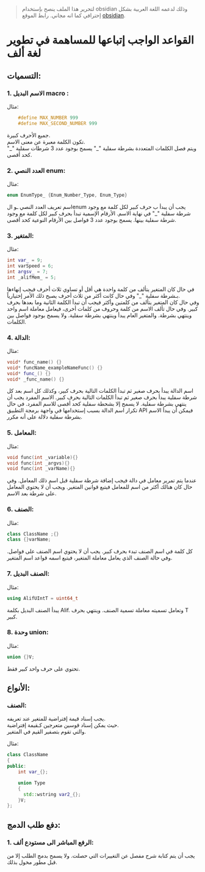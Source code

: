 

> لتحرير هذا الملف ينصح بإستخدام obsidian وذلك لدعمه اللغة العربية بشكل إحترافي كما انه مجاني. رابط الموقع [obsidian](https://obsidian.md/).





# القواعد الواجب إتباعها للمساهمة في تطوير لغة ألف





## التسميات:

### 1. الاسم البديل macro :  

مثال:  
    
``` cpp
    #define MAX_NUMBER 999
    #define MAX_SECOND_NUMBER 999
```

جميع الأحرف كبيرة.  
تكون الكلمة معبرة عن معنى الاسم.  
ويتم فصل الكلمات المتعددة بشرطة سفلية "\_"
يسمح بوجود عدد 3 شرطات سفلية "\_" كحد أقصى.



### 2. العدد النصي enum:

مثال:

``` cpp  
enum EnumType_ {Enum_Number_Type, Enum_Type}
```

اسم تعريف العدد النصي ـو الenum يجب أن يبدأ ب حرف كبير لكل كلمة مع وجود شرطة سفلية "\_" في نهاية الاسم.
الأرقام الإسمية تبدأ بحرف كبير لكل كلمة مع وجود شرطة سفلية بينها.
يسمح بوجود عدد 3 فواصل بين الأرقام النوعية كحد أقصى.



### 3. المتغير:  

مثال:

``` cpp  
int var_ = 9;
int varSpeed = 6;
int argsv_ = 7;
int _alifMem_ = 5;
```

في حال كان المتغير يتألف من كلمة واحدة هي أقل أو تساوي ثلاث أحرف فيجب إنهاءها بـشرطة سفلية "\_" وفي حال كانت أكثر من ثلاث أحرف يصبح ذلك الأمر إختيارياً.  
وفي حال كان المتغير يتألف من كلمتين وأكثر فيجب أن تبدأ الكلمة الثانية وما بعدها بحرف كبير. 
وفي حال تألف الاسم من كلمة وحروف من كلمات أخرى، فيعامل معاملة اسم واحد وينتهي بشرطة.
والمتغير العام يبدأ وينتهي بشرطة سفلية.
ولا يسمح بوجود فواصل بين الكلمات.



### 4. الدالة:  

مثال: 

``` cpp  
void* func_name() {}
void* funcName_exampleNameFunc() {}
void* func_() {}
void* _func_name() {}
```

اسم الدالة يبدأ بحرف صغير ثم تبدأ الكلمات التالية بحرف كبير، وكذلك كل اسم بعد كل شرطة سفلية يبدأ بحرف صغير ثم تبدأ الكلمات التالية بحرف كبير. 
الاسم المفرد يجب أن ينتهي بشرطة سفلية.
لا يسمح إلا بشحطة سفلية كحد أقصى للاسم المفرد.
في حال تكرار اسم الدالة بسبب إستخدامها في واجهة برمجة التطبيق API فيمكن أن يبدأ الاسم بشرطة سفلية دلالة على أنه مكرر.



### 5. المعامل:  

مثال:

``` cpp  
void func(int _variable){}
void func(int _argvs){}
void func(int _varName){}
```

عندما يتم تمرير معامل في دالة فيجب إضافة شرطة سفلية قبل اسم ذلك المعامل.
وفي حال كان هنالك أكثر من اسم للمعامل فيتبع قوانين المتغير.
ويجب أن لا يحتوي المعامل على شرطة بعد الاسم.



### 6. الصنف:  

مثال:  

``` cpp
class ClassName ;{}
class {}varName;
```

كل كلمة في اسم الصنف تبدء بحرف كبير.
يجب أن لا يحتوي اسم الصنف على فواصل.
وفي حالة الصنف الذي يعامل معاملة المتغير، فيتبع اسمه قواعد اسم المتغير.



### 7. الصنف البديل:  

مثال:  

``` cpp
using AlifUIntT = uint64_t
```

يبدأ الصنف البديل بكلمة Alif.
وتعامل تسميته معاملة تسمية الصنف.
وينتهي بحرف T كبير.



### 8. وحدة union:  

مثال:  

``` cpp
union {}V;
```

تحتوي على حرف واحد كبير فقط.



## الأنواع:

### الصنف:

يجب إسناد قيمة إفتراضية للمتغير عند تعريفه.  
حيث يمكن إسناد قوسين متعرجين كـقيمة إفتراضية.  
والتي تقوم بتصفير القيم في المتغير.  

مثال:

``` cpp
class ClassName
{
public:
    int var_{};

    union Type
    {
      std::wstring var2_{};  
    }V;
};
```





## دفع طلب الدمج:

### 1. الرفع المباشر الى مستودع ألف:

يجب أن يتم كتابة شرح مفصل عن التغييرات التي حصلت.
ولا يسمح بدمج الطلب إلا من قبل مطور مخول بذلك.
